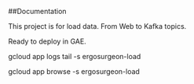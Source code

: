 
##Documentation


This project is for load data.
From Web to Kafka topics.

Ready to deploy in GAE.


gcloud app logs tail -s ergosurgeon-load

gcloud app browse -s ergosurgeon-load


